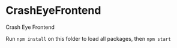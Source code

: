 # CrashEyeFrontend
Crash Eye Frontend

Run `npm install` on this folder to load all packages, then `npm start`


